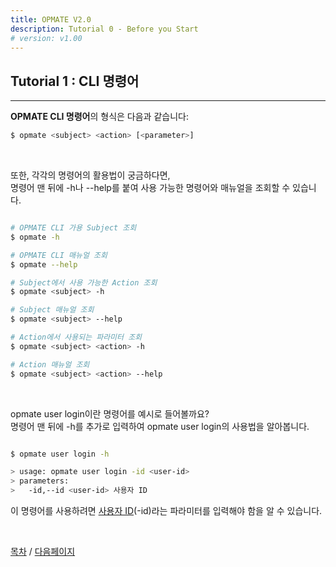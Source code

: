 ```yaml
---
title: OPMATE V2.0
description: Tutorial 0 - Before you Start
# version: v1.00
---
```


## Tutorial 1 : CLI 명령어 
- - -

**OPMATE CLI 명령어**의 형식은 다음과 같습니다: 

```bash
$ opmate <subject> <action> [<parameter>]
```

<br>

또한, 각각의 명령어의 활용법이 궁금하다면,\
<span>명령어 맨 뒤에 <inline>-h</inline>나 <inline>--help</inline>를 붙여 사용 가능한 명령어와 매뉴얼을 조회할 수 있습니다.</span>

```bash

# OPMATE CLI 가용 Subject 조회
$ opmate -h

# OPMATE CLI 매뉴얼 조회
$ opmate --help

# Subject에서 사용 가능한 Action 조회
$ opmate <subject> -h

# Subject 매뉴얼 조회
$ opmate <subject> --help

# Action에서 사용되는 파라미터 조회
$ opmate <subject> <action> -h

# Action 매뉴얼 조회
$ opmate <subject> <action> --help

```

<br>

<span><inline>opmate user login</inline>이란 명령어를 예시로 들어볼까요?</span>\
명령어 맨 뒤에 <inline>-h</inline>를 추가로 입력하여 <inline>opmate user login</inline>의 사용법을 알아봅니다.

```bash

$ opmate user login -h

> usage: opmate user login -id <user-id>
> parameters:
>   -id,--id <user-id> 사용자 ID

```

<span>이 명령어를 사용하려면 <u>사용자 ID</u>(<inline>-id</inline>)라는 파라미터를 입력해야 함을 알 수 있습니다.</span>

<br>

[목차](Tutorial.md) / [다음페이지](Tutorial2.md)
